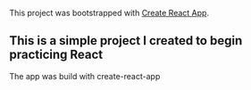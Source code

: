 This project was bootstrapped with [Create React App](https://github.com/facebookincubator/create-react-app).

## This is a simple project I created to begin practicing React
The app was build with create-react-app
